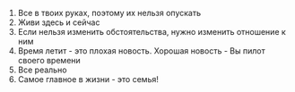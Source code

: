 1. Все в твоих руках, поэтому их нельзя опускать
2. Живи здесь и сейчас
3. Если нельзя изменить обстоятельства, нужно изменить отношение к ним
4. Время летит - это плохая новость. Хорошая новость - Вы пилот своего времени
5. Все реально
6. Самое главное в жизни - это семья!

